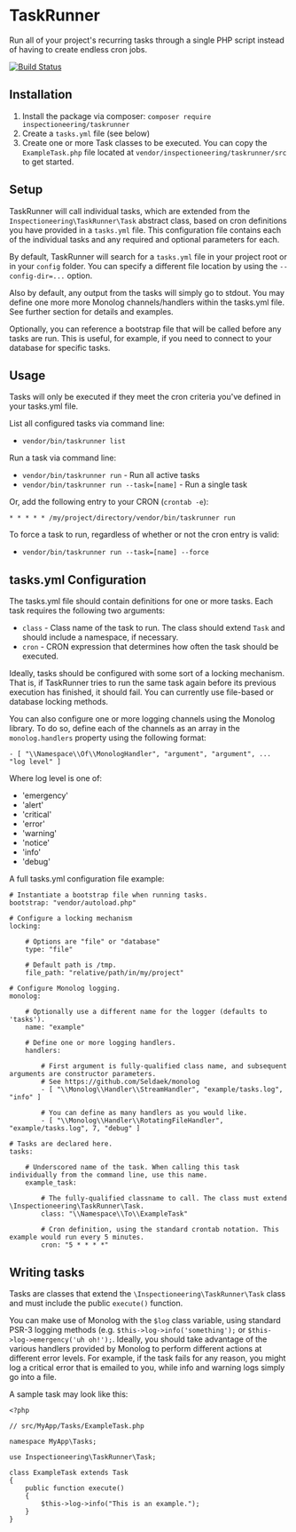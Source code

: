 TaskRunner
==========

Run all of your project's recurring tasks through a single PHP script instead of having to
create endless cron jobs.

[![Build Status](https://travis-ci.org/Inspectioneering/taskrunner.svg?branch=master)](https://travis-ci.org/Inspectioneering/taskrunner)

Installation
------------

1. Install the package via composer: `composer require inspectioneering/taskrunner`
2. Create a `tasks.yml` file (see below)
3. Create one or more Task classes to be executed. You can copy the `ExampleTask.php` file located at
`vendor/inspectioneering/taskrunner/src` to get started.

Setup
-----

TaskRunner will call individual tasks, which are extended from the `Inspectioneering\TaskRunner\Task` abstract class,
based on cron definitions you have provided in a `tasks.yml` file. This configuration file contains each of the
individual tasks and any required and optional parameters for each.

By default, TaskRunner will search for a `tasks.yml` file in your project root or in your `config` folder. You can
specify a different file location by using the `--config-dir=...` option.

Also by default, any output from the tasks will simply go to stdout. You may define one more more Monolog
channels/handlers within the tasks.yml file. See further section for details and examples.

Optionally, you can reference a bootstrap file that will be called before any tasks are run. This is useful, for
example, if you need to connect to your database for specific tasks.

Usage
-----

Tasks will only be executed if they meet the cron criteria you've defined in your tasks.yml file.

List all configured tasks via command line:

* `vendor/bin/taskrunner list`

Run a task via command line:

* `vendor/bin/taskrunner run` - Run all active tasks
* `vendor/bin/taskrunner run --task=[name]` - Run a single task

Or, add the following entry to your CRON (`crontab -e`):

`* * * * * /my/project/directory/vendor/bin/taskrunner run`

To force a task to run, regardless of whether or not the cron entry is valid:

* `vendor/bin/taskrunner run --task=[name] --force`

tasks.yml Configuration
-----------------------

The tasks.yml file should contain definitions for one or more tasks. Each task requires the following two arguments:

* `class` - Class name of the task to run. The class should extend `Task` and should include a namespace, if necessary.
* `cron` - CRON expression that determines how often the task should be executed.

Ideally, tasks should be configured with some sort of a locking mechanism. That is, if TaskRunner tries to run the same
task again before its previous execution has finished, it should fail. You can currently use file-based or database
locking methods.

You can also configure one or more logging channels using the Monolog library. To do so, define each of the channels
as an array in the `monolog.handlers` property using the following format:

    - [ "\\Namespace\\Of\\MonologHandler", "argument", "argument", ... "log level" ]

Where log level is one of:

 * 'emergency'
 * 'alert'
 * 'critical'
 * 'error'
 * 'warning'
 * 'notice'
 * 'info'
 * 'debug'

A full tasks.yml configuration file example:

    # Instantiate a bootstrap file when running tasks.
    bootstrap: "vendor/autoload.php"

    # Configure a locking mechanism
    locking:

        # Options are "file" or "database"
        type: "file"

        # Default path is /tmp.
        file_path: "relative/path/in/my/project"

    # Configure Monolog logging.
    monolog:

        # Optionally use a different name for the logger (defaults to 'tasks').
        name: "example"

        # Define one or more logging handlers.
        handlers:

            # First argument is fully-qualified class name, and subsequent arguments are constructor parameters.
            # See https://github.com/Seldaek/monolog
            - [ "\\Monolog\\Handler\\StreamHandler", "example/tasks.log", "info" ]

            # You can define as many handlers as you would like.
            - [ "\\Monolog\\Handler\\RotatingFileHandler", "example/tasks.log", 7, "debug" ]

    # Tasks are declared here.
    tasks:

        # Underscored name of the task. When calling this task individually from the command line, use this name.
        example_task:

            # The fully-qualified classname to call. The class must extend \Inspectioneering\TaskRunner\Task.
            class: "\\Namespace\\To\\ExampleTask"

            # Cron definition, using the standard crontab notation. This example would run every 5 minutes.
            cron: "5 * * * *"

Writing tasks
-------------

Tasks are classes that extend the `\Inspectioneering\TaskRunner\Task` class and must include the public `execute()`
function.

You can make use of Monolog with the `$log` class variable, using standard PSR-3 logging methods (e.g.
`$this->log->info('something');` or `$this->log->emergency('uh oh!');`. Ideally, you should take advantage of the
various handlers provided by Monolog to perform different actions at different error levels. For example, if the task
fails for any reason, you might log a critical error that is emailed to you, while info and warning logs simply go into
a file.

A sample task may look like this:

    <?php

    // src/MyApp/Tasks/ExampleTask.php

    namespace MyApp\Tasks;

    use Inspectioneering\TaskRunner\Task;

    class ExampleTask extends Task
    {
        public function execute()
        {
            $this->log->info("This is an example.");
        }
    }

